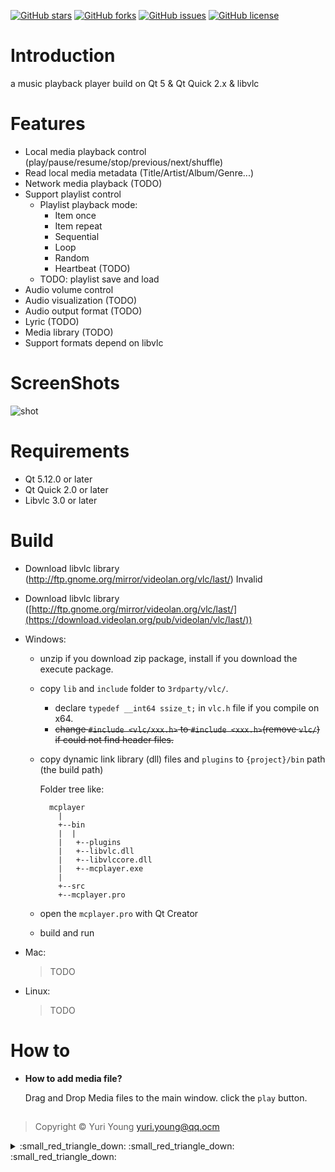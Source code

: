 [![GitHub stars](https://img.shields.io/github/stars/yuriyoung/mcplayer)](https://github.com/yuriyoung/mcplayer/stargazers)
[![GitHub forks](https://img.shields.io/github/forks/yuriyoung/mcplayer)](https://github.com/yuriyoung/mcplayer/network)
[![GitHub issues](https://img.shields.io/github/issues/yuriyoung/mcplayer)](https://github.com/yuriyoung/mcplayer/issues)
[![GitHub license](https://img.shields.io/github/license/yuriyoung/mcplayer?label=license)](https://github.com/yuriyoung/mcplayer/blob/master/LICENSE)

# Introduction
a music playback player build on Qt 5 & Qt Quick 2.x & libvlc

# Features
- Local media playback control (play/pause/resume/stop/previous/next/shuffle)
- Read local media metadata (Title/Artist/Album/Genre...)
- Network media playback (TODO)
- Support playlist control
  - Playlist playback mode:
    - Item once
    - Item repeat
    - Sequential
    - Loop
    - Random
    - Heartbeat (TODO)
  - TODO: playlist save and load
- Audio volume control
- Audio visualization (TODO)
- Audio output format (TODO)
- Lyric (TODO)
- Media library (TODO)
- Support formats depend on libvlc

# ScreenShots

![shot](./screenshots/simple_play_0.1.jpg)

# Requirements
- Qt 5.12.0 or later
- Qt Quick 2.0 or later
- Libvlc 3.0 or later

# Build
- Download libvlc library (http://ftp.gnome.org/mirror/videolan.org/vlc/last/) Invalid
- Download libvlc library ([http://ftp.gnome.org/mirror/videolan.org/vlc/last/](https://download.videolan.org/pub/videolan/vlc/last/))

- Windows:
  - unzip if you download zip package, install if you download the execute package.
  
  - copy `lib` and `include` folder to `3rdparty/vlc/`.
    - declare `typedef __int64 ssize_t;` in `vlc.h` file if you compile on x64.
    - ~~change `#include <vlc/xxx.h>` to `#include <xxx.h>`(remove `vlc/`) if could not find header files.~~
  - copy dynamic link library (dll) files and `plugins` to `{project}/bin` path (the build path)
  
  	Folder tree like:
    ```
      mcplayer
    	|
    	+--bin
    	|  |
    	|   +--plugins
    	|   +--libvlc.dll
    	|   +--libvlccore.dll
    	|   +--mcplayer.exe
    	|
    	+--src
    	+--mcplayer.pro
    ```
  - open the `mcplayer.pro` with Qt Creator
  
  - build and run

- Mac:
  > TODO

- Linux:
  > TODO

# How to
- **How to add media file?**

  Drag and Drop Media files to the main window. click the `play` button.

## 
> Copyright &copy; Yuri Young yuri.young@qq.ocm

<details>
<summary>:small_red_triangle_down: :small_red_triangle_down: :small_red_triangle_down:</summary>
<img src="https://github.com/yuriyoung/resources/blob/master/weixin-pay.jpg" width="200">
</details>

